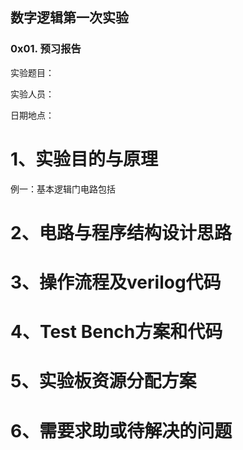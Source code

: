 ## 数字逻辑第一次实验

### 0x01. 预习报告

实验题目：

实验人员：

日期地点：

# 1、实验目的与原理

例一：基本逻辑门电路包括

# 2、电路与程序结构设计思路

 

# 3、操作流程及verilog代码

 

# 4、Test Bench方案和代码

 

# 5、实验板资源分配方案

 

# 6、需要求助或待解决的问题